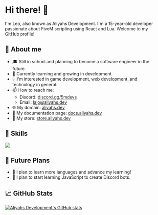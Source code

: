 # Hi there! 👋

I'm Leo, also known as Aliyahs Development. I'm a 15-year-old developer passionate about FiveM scripting using React and Lua. Welcome to my GitHub profile!

## 📝 About me
- 🎓 Still in school and planning to become a software engineer in the future.
- 🌱 Currently learning and growing in development.
- 💡 I'm interested in game development, web development, and technology in general.
- 📫 How to reach me: 
  - Discord: [discord.gg/5mdevs](https://discord.gg/5mdevs)
  - Email: [lajo@aliyahs.dev](mailto:lajo@aliyahs.dev)
- 🌐 My domain: [aliyahs.dev](https://aliyahs.dev)
- 📄 My documentation page: [docs.aliyahs.dev](https://docs.aliyahs.dev)
- 🏪 My store: [store.aliyahs.dev](https://store.aliyahs.dev)

## 🚀 Skills
<a href="https://skillicons.dev">
  <img src="https://skillicons.dev/icons?i=git,discord,figma,github,gmail,html,js,css,lua,py,react,sass,vscode,windows" />
</a>

## 🌟 Future Plans
- 🔨 I plan to learn more languages and advance my learning!
- 🤖 I plan to start learning JavaScript to create Discord bots.

## 📈 GitHub Stats

[![Aliyahs Development's GitHub stats](https://github-readme-stats.vercel.app/api?username=AliyahsDevelopment&show_icons=true&theme=radical)](https://github.com/AliyahsDevelopment/github-readme-stats)
